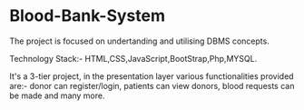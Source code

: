 # Blood-Bank-System
The project is focused on undertanding and utilising DBMS concepts. 

Technology Stack:- HTML,CSS,JavaScript,BootStrap,Php,MYSQL.

It's a 3-tier project, in the presentation layer various functionalities provided are:- donor can register/login, patients can view donors,
blood requests can be made and many more.
